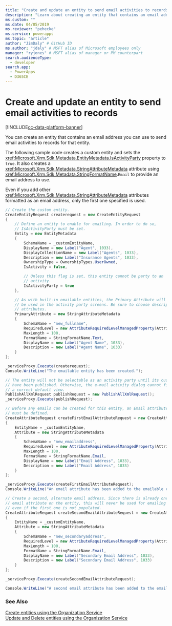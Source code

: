 ```yaml
---
title: "Create and update an entity to send email activities to records (Microsoft Dataverse) | Microsoft Docs" # Intent and product brand in a unique string of 43-59 chars including spaces
description: "Learn about creating an entity that contains an email address you can use to send email activities to records for that entity." # 115-145 characters including spaces. This abstract displays in the search result.
ms.custom: ""
ms.date: 04/05/2019
ms.reviewer: "pehecke"
ms.service: powerapps
ms.topic: "article"
author: "JimDaly" # GitHub ID
ms.author: "jdaly" # MSFT alias of Microsoft employees only
manager: "ryjones" # MSFT alias of manager or PM counterpart
search.audienceType: 
  - developer
search.app: 
  - PowerApps
  - D365CE
---
```

# Create and update an entity to send email activities to records

[!INCLUDE[cc-data-platform-banner](../../../includes/cc-data-platform-banner.md)]

You can create an entity that contains an email address you can use to send email activities to records for that entity.  
  
 The following sample code creates a custom entity and sets the <xref:Microsoft.Xrm.Sdk.Metadata.EntityMetadata.IsActivityParty> property to `true`. It also creates a <xref:Microsoft.Xrm.Sdk.Metadata.StringAttributeMetadata> attribute using <xref:Microsoft.Xrm.Sdk.Metadata.StringFormatName>.`Email` to provide an email address to use.  
  
 Even if you add other <xref:Microsoft.Xrm.Sdk.Metadata.StringAttributeMetadata> attributes formatted as an email address, only the first one specified is used.  

```csharp
// Create the custom entity.
CreateEntityRequest createrequest = new CreateEntityRequest
{
    // Define an entity to enable for emailing. In order to do so,
    // IsActivityParty must be set.
    Entity = new EntityMetadata
    {
        SchemaName = _customEntityName,
        DisplayName = new Label("Agent", 1033),
        DisplayCollectionName = new Label("Agents", 1033),
        Description = new Label("Insurance Agents", 1033),
        OwnershipType = OwnershipTypes.UserOwned,
        IsActivity = false,

        // Unless this flag is set, this entity cannot be party to an
        // activity.
        IsActivityParty = true
    },

    // As with built-in emailable entities, the Primary Attribute will
    // be used in the activity party screens. Be sure to choose descriptive
    // attributes.
    PrimaryAttribute = new StringAttributeMetadata
    {
        SchemaName = "new_fullname",
        RequiredLevel = new AttributeRequiredLevelManagedProperty(AttributeRequiredLevel.None),
        MaxLength = 100,
        FormatName = StringFormatName.Text,
        DisplayName = new Label("Agent Name", 1033),
        Description = new Label("Agent Name", 1033)
    }
};

_serviceProxy.Execute(createrequest);
Console.WriteLine("The emailable entity has been created.");

// The entity will not be selectable as an activity party until its customizations
// have been published. Otherwise, the e-mail activity dialog cannot find
// a correct default view.
PublishAllXmlRequest publishRequest = new PublishAllXmlRequest();
_serviceProxy.Execute(publishRequest);

// Before any emails can be created for this entity, an Email attribute
// must be defined.
CreateAttributeRequest createFirstEmailAttributeRequest = new CreateAttributeRequest
{
    EntityName = _customEntityName,
    Attribute = new StringAttributeMetadata
    {
        SchemaName = "new_emailaddress",
        RequiredLevel = new AttributeRequiredLevelManagedProperty(AttributeRequiredLevel.None),
        MaxLength = 100,
        FormatName = StringFormatName.Email,
        DisplayName = new Label("Email Address", 1033),
        Description = new Label("Email Address", 1033)
    }
};

_serviceProxy.Execute(createFirstEmailAttributeRequest);
Console.WriteLine("An email attribute has been added to the emailable entity.");

// Create a second, alternate email address. Since there is already one 
// email attribute on the entity, this will never be used for emailing
// even if the first one is not populated.
CreateAttributeRequest createSecondEmailAttributeRequest = new CreateAttributeRequest
{
    EntityName = _customEntityName,
    Attribute = new StringAttributeMetadata
    {
        SchemaName = "new_secondaryaddress",
        RequiredLevel = new AttributeRequiredLevelManagedProperty(AttributeRequiredLevel.None),
        MaxLength = 100,
        FormatName = StringFormatName.Email,
        DisplayName = new Label("Secondary Email Address", 1033),
        Description = new Label("Secondary Email Address", 1033)
    }
};

_serviceProxy.Execute(createSecondEmailAttributeRequest);

Console.WriteLine("A second email attribute has been added to the emailable entity.");
```

### See Also

[Create entities using the Organization Service](entity-operations-create.md)  
[Update and Delete entities using the Organization Service](entity-operations-update-delete.md)
